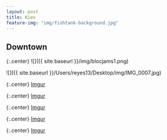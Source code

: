 ```yaml
---
layout: post
title: Kiev
feature-img: "img/fishtank-background.jpg"
---
```


## Downtown

{:.center}
![]({{ site.baseurl }}/img/blocjams1.png)

![]({{ site.baseurl }}/Users/reyes13/Desktop/img/IMG_0007.jpg)

{:.center}
[Imgur](http://i.imgur.com/CrOzu2R.jpg)

{:.center}
[Imgur](http://i.imgur.com/5xJMJPG.jpg)

{:.center}
[Imgur](http://i.imgur.com/9t3bq34.jpg)

{:.center}
[Imgur](http://i.imgur.com/PZaC6GY.jpg)

{:.center}
[Imgur](http://i.imgur.com/gzFGhZ0.jpg)
